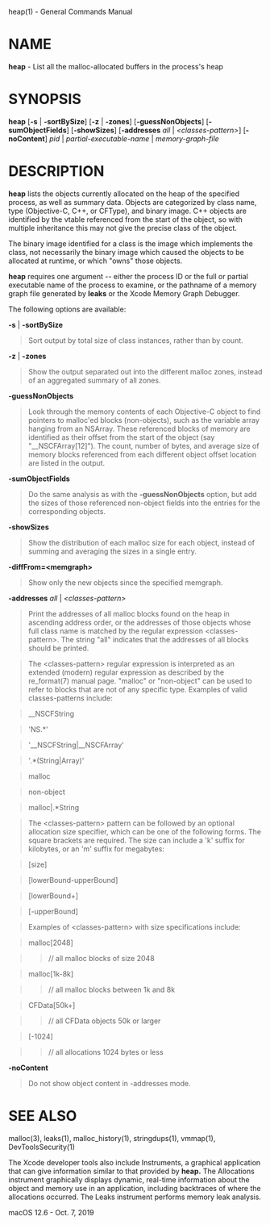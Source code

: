 heap(1) - General Commands Manual

# NAME

**heap** - List all the malloc-allocated buffers in the process's heap

# SYNOPSIS

**heap**
\[**-s**&nbsp;|&nbsp;**-sortBySize**]
\[**-z**&nbsp;|&nbsp;**-zones**]
\[**-guessNonObjects**]
\[**-sumObjectFields**]
\[**-showSizes**]
\[**-addresses**&nbsp;*all*&nbsp;|&nbsp;*&lt;classes-pattern&gt;*]
\[**-noContent**]
*pid*&nbsp;|&nbsp;*partial-executable-name*&nbsp;|&nbsp;*memory-graph-file*

# DESCRIPTION

**heap**
lists the objects currently allocated on the heap of the specified process, as well as summary data.
Objects are categorized by class name, type (Objective-C, C++, or CFType), and binary image.
C++ objects are identified by the vtable referenced from the start of the object, so with multiple
inheritance this may not give the precise class of the object.

The binary image identified for a class is the image which implements the class, not necessarily
the binary image which caused the objects to be allocated at runtime, or which "owns" those objects.

**heap**
requires one argument -- either the process ID or the full or partial executable name
of the process to examine, or the pathname of a memory graph file generated by
**leaks**
or the Xcode Memory Graph Debugger.

The following options are available:

**-s** | **-sortBySize**

> Sort output by total size of class instances, rather than by count.

**-z** | **-zones**

> Show the output separated out into the different malloc zones, instead of an aggregated summary of all zones.

**-guessNonObjects**

> Look through the memory contents of each Objective-C object to find pointers to malloc'ed
> blocks (non-objects), such as the variable array hanging from an NSArray.  These referenced
> blocks of memory are identified as their offset from the start of the object (say "\_\_NSCFArray\[12]").
> The count, number of bytes, and average size of memory blocks referenced from each different
> object offset location are listed in the output.

**-sumObjectFields**

> Do the same analysis as with the
> **-guessNonObjects**
> option, but add the sizes of those referenced non-object fields into the entries for the corresponding objects.

**-showSizes**

> Show the distribution of each malloc size for each object, instead of summing and averaging the sizes in a single entry.

**-diffFrom=&lt;memgraph&gt;**

> Show only the new objects since the specified memgraph.

**-addresses** *all* | *&lt;classes-pattern&gt;*

> Print the addresses of all malloc blocks found on the heap in ascending address order, or the
> addresses of those objects whose full class name is matched by the regular expression &lt;classes-pattern&gt;.
> The string "all" indicates that the addresses of all blocks should be printed.

> The &lt;classes-pattern&gt; regular expression is interpreted as an extended (modern) regular expression as
> described by the re\_format(7) manual page.  "malloc" or "non-object" can be used to refer to blocks that
> are not of any specific type.  Examples of valid classes-patterns include:

> \_\_NSCFString

> 'NS.\*'

> '\_\_NSCFString|\_\_NSCFArray'

> '.\*(String|Array)'

> malloc

> non-object

> malloc|.\*String

> The &lt;classes-pattern&gt; pattern can be followed by an optional allocation size specifier, which can be
> one of the following forms. The square brackets are required. The size can include
> a 'k' suffix for kilobytes, or an 'm' suffix for megabytes:

> \[size]

> \[lowerBound-upperBound]

> \[lowerBound+]

> \[-upperBound]

> Examples of &lt;classes-pattern&gt; with size specifications include:

> malloc\[2048]

> > // all malloc blocks of size 2048

> malloc\[1k-8k]

> > // all malloc blocks between 1k and 8k

> CFData\[50k+]

> > // all CFData objects 50k or larger

> \[-1024]

> > // all allocations 1024 bytes or less

**-noContent**

> Do not show object content in -addresses mode.

# SEE ALSO

malloc(3),
leaks(1),
malloc\_history(1),
stringdups(1),
vmmap(1),
DevToolsSecurity(1)

The Xcode developer tools also include Instruments, a graphical application that can give information similar to that provided by
**heap.**
The Allocations instrument graphically displays dynamic, real-time
information about the object and memory use in an application, including backtraces of where the allocations
occurred.  The Leaks instrument performs memory leak analysis.

macOS 12.6 - Oct. 7, 2019
